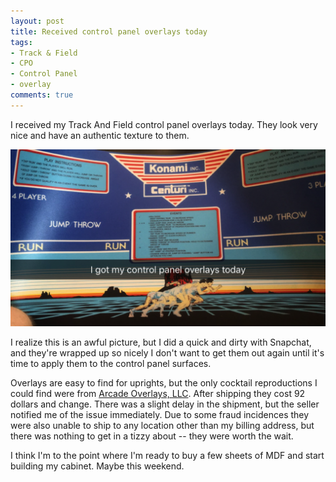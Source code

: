 ```yaml
---
layout: post
title: Received control panel overlays today
tags:
- Track & Field
- CPO
- Control Panel
- overlay
comments: true
---
```

I received my Track And Field control panel overlays today. They look very nice and have an authentic texture to them.

![alt text](/img/tnf-overlay.png "Player 3 & 4 control panel overlay")

I realize this is an awful picture, but I did a quick and dirty with Snapchat, and they're wrapped up so nicely I don't want to get them out again until it's time to apply them to the control panel surfaces.

Overlays are easy to find for uprights, but the only cocktail reproductions I could find were from [Arcade Overlays, LLC](http://www.arcadeoverlays.com/track-and-field-cocktail-control-panel-overlay-set/). After shipping they cost 92 dollars and change. There was a slight delay in the shipment, but the seller notified me of the issue immediately. Due to some fraud incidences they were also unable to ship to any location other than my billing address, but there was nothing to get in a tizzy about -- they were worth the wait.

I think I'm to the point where I'm ready to buy a few sheets of MDF and start building my cabinet. Maybe this weekend.